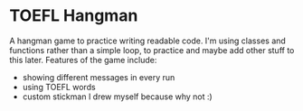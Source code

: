 # TOEFL Hangman
A hangman game to practice writing readable code. 
I'm using classes and functions rather than a simple loop, to practice and maybe add other stuff to this later. 
Features of the game include: 
  - showing different messages in every run 
  - using TOEFL words
  - custom stickman I drew myself because why not :)
